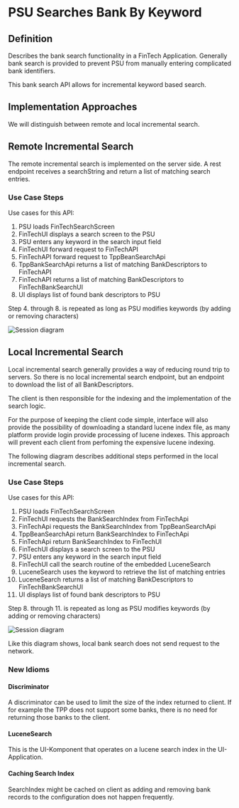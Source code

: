 # PSU Searches Bank By Keyword

## Definition
Describes the bank search functionality in a FinTech Application. Generally bank search is provided to prevent PSU from manually entering complicated bank identifiers.

This bank search API allows for incremental keyword based search.

## Implementation Approaches
We will distinguish between remote and local incremental search.

## Remote Incremental Search
The remote incremental search is implemented on the server side. A rest endpoint receives a searchString and return a list of matching search entries.

### Use Case Steps
Use cases for this API:
1. PSU loads FinTechSearchScreen
2. FinTechUI displays a search screen to the PSU
3. PSU enters any keyword in the search input field
4. FinTechUI forward request to FinTechAPI
5. FinTechAPI forward request to TppBeanSearchApi
6. TppBankSearchApi returns a list of matching BankDescriptors to FinTechAPI
7. FinTechAPI returns a list of matching BankDescriptors to FinTechBankSearchUI
8. UI displays list of found bank descriptors to PSU

Step 4. through 8. is repeated as long as PSU modifies keywords (by adding or removing characters)

![Session diagram](http://www.plantuml.com/plantuml/proxy?src=https://raw.githubusercontent.com/adorsys/open-banking-gateway/develop/docs/architecture/diagrams/useCases/2-searchBank.puml&fmt=svg&vvv=1&sanitize=true)

## Local Incremental Search
Local incremental search generally provides a way of reducing round trip to servers. So there is no local incremental search endpoint, but an endpoint to download the list of all BankDescriptors.

The client is then responsible for the indexing and the implementation of the search logic.   

For the purpose of keeping the client code simple, interface will also provide the possibility of downloading a standard lucene index file, as many platform provide login provide processing of lucene indexes. This approach will prevent each client from perfoming the expensive lucene indexing.

The following diagram describes additional steps performed in the local incremental search.

### Use Case Steps
Use cases for this API:
1. PSU loads FinTechSearchScreen
2. FinTechUI requests the BankSearchIndex from FinTechApi
3. FinTechApi requests the BankSearchIndex from TppBeanSearchApi
4. TppBeanSearchApi return BankSearchIndex to FinTechApi
5. FinTechApi return BankSearchIndex to FinTechUI
6. FinTechUI displays a search screen to the PSU
7. PSU enters any keyword in the search input field
8. FinTechUI call the search routine of the embedded LuceneSearch
9. LuceneSearch uses the keyword to retrieve the list of matching entries
10. LuceneSearch returns a list of matching BankDescriptors to FinTechBankSearchUI
11. UI displays list of found bank descriptors to PSU

Step 8. through 11. is repeated as long as PSU modifies keywords (by adding or removing characters)

![Session diagram](http://www.plantuml.com/plantuml/proxy?src=https://raw.githubusercontent.com/adorsys/open-banking-gateway/develop/docs/architecture/diagrams/useCases/2a-searchBankLocal.puml&fmt=svg&vvv=1&sanitize=true)

Like this diagram shows, local bank search does not send request to the network.

### New Idioms

#### Discriminator
A discriminator can be used to limit the size of the index returned to client. If for example the TPP does not support some banks, there is no need for returning those banks to the client.

#### LuceneSearch
This is the UI-Komponent that operates on a lucene search index in the UI-Application.

#### Caching Search Index
SearchIndex might be cached on client as adding and removing bank records to the configuration does not happen frequently.
